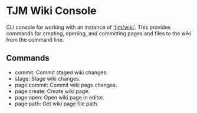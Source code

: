 TJM Wiki Console
=======

CLI console for working with an instance of ['tjm/wiki'](https://github.com/tobymackenzie/wiki.php).  This provides commands for creating, opening, and committing pages and files to the wiki from the command line.

Commands
-------

- commit:       Commit staged wiki changes.
- stage:        Stage wiki changes.
- page:commit:  Commit wiki page changes.
- page:create:  Create wiki page.
- page:open:    Open wiki page in editor.
- page:path:    Get wiki page file path.
